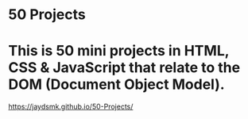 # 50 Projects

# This is 50 mini projects in HTML, CSS & JavaScript that relate to the DOM (Document Object Model).

https://jaydsmk.github.io/50-Projects/
